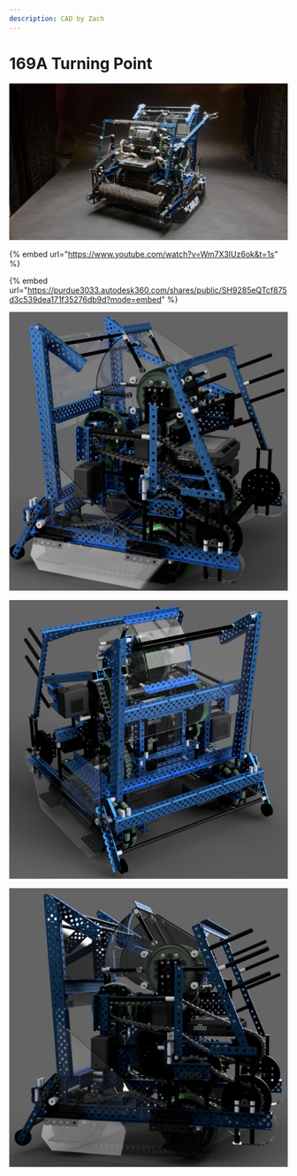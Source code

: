 ```yaml
---
description: CAD by Zach
---
```


# 169A Turning Point

![](../../.gitbook/assets/43aed34f7a7879a4b1aeac860903a015f15d75ff.jpeg)

{% embed url="https://www.youtube.com/watch?v=Wm7X3IUz6ok&t=1s" %}

{% embed url="https://purdue3033.autodesk360.com/shares/public/SH9285eQTcf875d3c539dea171f35276db9d?mode=embed" %}

![CAD by Zach(929u), Renders by Zach(929u)](<../../.gitbook/assets/169A render 1.PNG>)

![CAD by Zach(929u), Renders by Zach(929u)](<../../.gitbook/assets/169A render 2.png>)

![CAD by Zach(929u), Renders by Zach(929u)](<../../.gitbook/assets/169A render 7 (Fixed fuzziness).PNG>)
